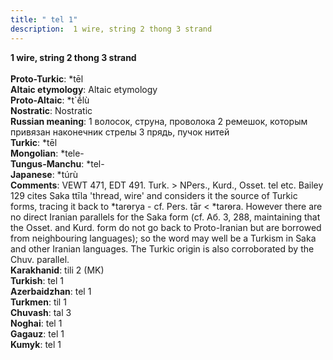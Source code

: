 ```yaml
---
title: " tel 1"
description:  1 wire, string 2 thong 3 strand
---
```

<strong> 1 wire, string 2 thong 3 strand</strong><br><br>
<strong>Proto-Turkic</strong>:  *tēl<br>
<strong>Altaic etymology</strong>:  Altaic etymology<br>
<strong> Proto-Altaic</strong>:  *t`ḗlù<br>
<strong>Nostratic</strong>:  Nostratic<br>
<strong>Russian meaning</strong>:  1 волосок, струна, проволока 2 ремешок, которым привязан наконечник стрелы 3 прядь, пучок нитей<br>
<strong>Turkic</strong>:  *tēl<br>
<strong>Mongolian</strong>:  *tele-<br>
<strong>Tungus-Manchu</strong>:  *tel-<br>
<strong>Japanese</strong>:  *túrù<br>
<strong>Comments</strong>:  VEWT 471, EDT 491. Turk. > NPers., Kurd., Osset. tel etc. Bailey 129 cites Saka ttīla 'thread, wire' and considers it the source of Turkic forms, tracing it back to *tarɵrya - cf. Pers. tār < *tarɵra. However there are no direct Iranian parallels for the Saka form (cf. Аб. 3, 288, maintaining that the Osset. and Kurd. form do not go back to Proto-Iranian but are borrowed from neighbouring languages); so the word may well be a Turkism in Saka and other Iranian languages. The Turkic origin is also corroborated by the Chuv. parallel.<br>
<strong>Karakhanid</strong>:  tili 2 (MK)<br>
<strong>Turkish</strong>:  tel 1<br>
<strong>Azerbaidzhan</strong>:  tel 1<br>
<strong>Turkmen</strong>:  til 1<br>
<strong>Chuvash</strong>:  tal 3<br>
<strong>Noghai</strong>:  tel 1<br>
<strong>Gagauz</strong>:  tel 1<br>
<strong>Kumyk</strong>:  tel 1<br>


